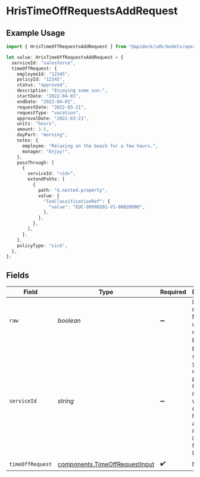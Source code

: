 # HrisTimeOffRequestsAddRequest

## Example Usage

```typescript
import { HrisTimeOffRequestsAddRequest } from "@apideck/sdk/models/operations";

let value: HrisTimeOffRequestsAddRequest = {
  serviceId: "salesforce",
  timeOffRequest: {
    employeeId: "12345",
    policyId: "12345",
    status: "approved",
    description: "Enjoying some sun.",
    startDate: "2022-04-01",
    endDate: "2022-04-01",
    requestDate: "2022-03-21",
    requestType: "vacation",
    approvalDate: "2022-03-21",
    units: "hours",
    amount: 3.5,
    dayPart: "morning",
    notes: {
      employee: "Relaxing on the beach for a few hours.",
      manager: "Enjoy!",
    },
    passThrough: [
      {
        serviceId: "<id>",
        extendPaths: [
          {
            path: "$.nested.property",
            value: {
              "TaxClassificationRef": {
                "value": "EUC-99990201-V1-00020000",
              },
            },
          },
        ],
      },
    ],
    policyType: "sick",
  },
};
```

## Fields

| Field                                                                                                                                         | Type                                                                                                                                          | Required                                                                                                                                      | Description                                                                                                                                   | Example                                                                                                                                       |
| --------------------------------------------------------------------------------------------------------------------------------------------- | --------------------------------------------------------------------------------------------------------------------------------------------- | --------------------------------------------------------------------------------------------------------------------------------------------- | --------------------------------------------------------------------------------------------------------------------------------------------- | --------------------------------------------------------------------------------------------------------------------------------------------- |
| `raw`                                                                                                                                         | *boolean*                                                                                                                                     | :heavy_minus_sign:                                                                                                                            | Include raw response. Mostly used for debugging purposes                                                                                      |                                                                                                                                               |
| `serviceId`                                                                                                                                   | *string*                                                                                                                                      | :heavy_minus_sign:                                                                                                                            | Provide the service id you want to call (e.g., pipedrive). Only needed when a consumer has activated multiple integrations for a Unified API. | salesforce                                                                                                                                    |
| `timeOffRequest`                                                                                                                              | [components.TimeOffRequestInput](../../models/components/timeoffrequestinput.md)                                                              | :heavy_check_mark:                                                                                                                            | N/A                                                                                                                                           |                                                                                                                                               |